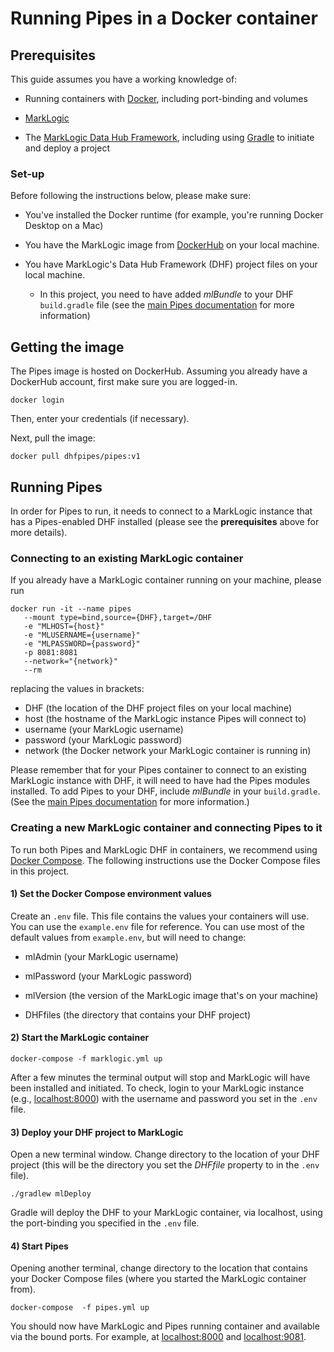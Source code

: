 # Running Pipes in a Docker container

## Prerequisites

This guide assumes you have a working knowledge of:

* Running containers with [Docker](https://docs.docker.com/engine/docker-overview/), including port-binding and volumes

* [MarkLogic](https://docs.marklogic.com/guide/getting-started/intro)

* The [MarkLogic Data Hub Framework](https://docs.marklogic.com/datahub/), including using [Gradle](http://docs.marklogic.com/datahub/projects/create-project-using-gradle.html) to initiate and deploy a project

### Set-up

Before following the instructions below, please make sure:

* You've installed the Docker runtime (for example, you're running Docker Desktop on a Mac)

* You have the MarkLogic image from [DockerHub](https://hub.docker.com/_/marklogic) on your local machine. 
* You have MarkLogic's Data Hub Framework (DHF) project files on your local machine.
  * In this project, you need to have added *mlBundle* to your DHF ``build.gradle`` file (see the [main Pipes documentation](https://github.com/marklogic-community/pipes) for more information)
  
## Getting the image

The Pipes image is hosted on DockerHub. Assuming you already have a DockerHub account, first make sure you are logged-in. 

``docker login``

Then, enter your credentials (if necessary).

Next, pull the image:

``docker pull dhfpipes/pipes:v1``

## Running Pipes

In order for Pipes to run, it needs to connect to a MarkLogic instance that has a Pipes-enabled DHF installed (please see the **prerequisites** above for more details).

### Connecting to an existing MarkLogic container 

If you already have a MarkLogic container running on your machine, please run

```
docker run -it --name pipes 
   --mount type=bind,source={DHF},target=/DHF 
   -e "MLHOST={host}"  
   -e "MLUSERNAME={username}" 
   -e "MLPASSWORD={password}" 
   -p 8081:8081 
   --network="{network}"
   --rm 
```

replacing the values in brackets:

* DHF (the location of the DHF project files on your local machine)
* host (the hostname of the MarkLogic instance Pipes will connect to)
* username (your MarkLogic username)
* password (your MarkLogic password)
* network (the Docker network your MarkLogic container is running in)

Please remember that for your Pipes container to connect to an existing MarkLogic instance with DHF, it will need to have had the Pipes modules installed. To add Pipes to your DHF, include *mlBundle* in your ``build.gradle``. (See the [main Pipes documentation](https://github.com/marklogic-community/pipes) for more information.)

### Creating a new MarkLogic container and connecting Pipes to it

To run both Pipes and MarkLogic DHF in containers, we recommend using [Docker Compose](https://docs.docker.com/compose/). The following instructions use the Docker Compose files in this project.

#### 1) Set the Docker Compose environment values

Create an ``.env`` file. This file contains the values your containers will use. You can use the ``example.env`` file for reference. You can use most of the default values from ``example.env``, but will need to change:

* mlAdmin (your MarkLogic username)

* mlPassword (your MarkLogic password)

* mlVersion (the version of the MarkLogic image that's on your machine)

* DHFfiles (the directory that contains your DHF project)

#### 2) Start the MarkLogic container

``docker-compose -f marklogic.yml up``

After a few minutes the terminal output will stop and MarkLogic will have been installed and initiated. To check, login to your MarkLogic instance (e.g., [localhost:8000]()) with the username and password you set in the ``.env`` file.

#### 3) Deploy your DHF project to MarkLogic

Open a new terminal window. Change directory to the location of your DHF project (this will be the directory you set the *DHFfile* property to in the ``.env`` file).

``./gradlew mlDeploy``

Gradle will deploy the DHF to your MarkLogic container, via localhost, using the port-binding you specified in the ``.env`` file.

#### 4) Start Pipes

Opening another terminal, change directory to the location that contains your Docker Compose files (where you started the MarkLogic container from).

``docker-compose  -f pipes.yml up``

You should now have MarkLogic and Pipes running container and available via the bound ports. For example, at [localhost:8000]() and [localhost:9081]().
